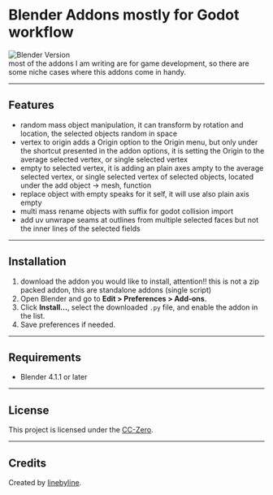 # Blender Addons mostly for Godot workflow

![Blender Version](https://img.shields.io/badge/Blender-4.1.1-blue.svg)  
most of the addons I am writing are for game development, so there are some niche cases where this addons come in handy.

---

## Features

- random mass object manipulation, it can transform by rotation and location, the selected objects random in space
- vertex to origin adds a Origin option to the Origin menu, but only under the shortcut presented in the addon options, it is setting the Origin to the average selected vertex, or single selected vertex
- empty to selected vertex, it is adding an plain axes ampty to the average selected vertex, or single selected vertex of selected objects, located under the add object -> mesh, function
- replace object with empty speaks for it self, it will use also plain axis empty
- multi mass rename objects with suffix for godot collision import
- add uv unwrape seams at outlines from multiple selected faces but not the inner lines of the selected fields

---

## Installation

1. download the addon you would like to install, attention!! this is not a zip packed addon, this are standalone addons (single script)
2. Open Blender and go to **Edit > Preferences > Add-ons**.
3. Click **Install...**, select the downloaded `.py` file, and enable the addon in the list.
4. Save preferences if needed.

---

## Requirements

- Blender 4.1.1 or later

---


## License

This project is licensed under the [CC-Zero](LICENSE).

---

## Credits

Created by [linebyline](https://github.com/knallerboy).
